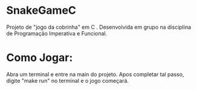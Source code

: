 # SnakeGameC
Projeto de "jogo da cobrinha" em C . Desenvolvida em grupo na disciplina de Programação Imperativa e Funcional.

# Como Jogar: 

Abra um terminal e entre na main do projeto. Apos completar tal passo, digite "make run" no terminal e o jogo começará.


